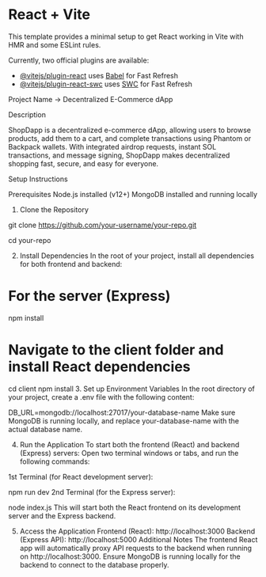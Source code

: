 # React + Vite

This template provides a minimal setup to get React working in Vite with HMR and some ESLint rules.

Currently, two official plugins are available:

- [@vitejs/plugin-react](https://github.com/vitejs/vite-plugin-react/blob/main/packages/plugin-react/README.md) uses [Babel](https://babeljs.io/) for Fast Refresh
- [@vitejs/plugin-react-swc](https://github.com/vitejs/vite-plugin-react-swc) uses [SWC](https://swc.rs/) for Fast Refresh

Project Name -> Decentralized E-Commerce dApp

Description

ShopDapp is a decentralized e-commerce dApp, allowing users to browse products, add them to a cart, and complete transactions using Phantom or Backpack wallets. With integrated airdrop requests, instant SOL transactions, and message signing, ShopDapp makes decentralized shopping fast, secure, and easy for everyone.

Setup Instructions

Prerequisites
Node.js installed (v12+)
MongoDB installed and running locally
1. Clone the Repository

git clone https://github.com/your-username/your-repo.git

cd your-repo

2. Install Dependencies
In the root of your project, install all dependencies for both frontend and backend:


# For the server (Express)
npm install

# Navigate to the client folder and install React dependencies
cd client
npm install
3. Set up Environment Variables
In the root directory of your project, create a .env file with the following content:


DB_URL=mongodb://localhost:27017/your-database-name
Make sure MongoDB is running locally, and replace your-database-name with the actual database name.

4. Run the Application
To start both the frontend (React) and backend (Express) servers:
Open two terminal windows or tabs, and run the following commands:

1st Terminal (for React development server):


npm run dev
2nd Terminal (for the Express server):


node index.js
This will start both the React frontend on its development server and the Express backend.

5. Access the Application
Frontend (React): http://localhost:3000
Backend (Express API): http://localhost:5000
Additional Notes
The frontend React app will automatically proxy API requests to the backend when running on http://localhost:3000.
Ensure MongoDB is running locally for the backend to connect to the database properly.